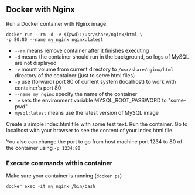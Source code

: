 ## Docker with Nginx
Run a Docker container with Nginx image.
```
docker run --rm -d -v $(pwd):/usr/share/nginx/html \
-p 80:80 --name my_nginx nginx:latest
```
- `--rm` means remove container after it finishes executing
- `-d` means the container should run in the background, so logs of MySQL are not displayed
- `-v` mount volume from current directory to `/usr/share/nginx/html` directory of the container (just to serve html files)
- `-p` use (forward) port 80 of current system (localhost) to work with container's port 80
- `--name my_nginx` specify the name of the container
- `-e` sets the environment variable MYSQL_ROOT_PASSWORD to "some-pwd"
- `mysql:latest` means use the latest version of MySQL image

Create a simple index.html file with some test text. Run the container.
Go to localhost with your browser to see the content of your index.html file.

You also can change the port to go from host machine port 1234 to 80 of the container using `-p 1234:80`

### Execute commands within container
Make sure your container is running (`docker ps`)
```
docker exec -it my_nginx /bin/bash
```
